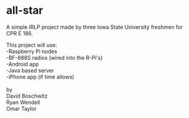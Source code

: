 # all-star

A simple IRLP project made by three Iowa State University freshmen for CPR E 186.  

This project will use:<br>
-Raspberry Pi nodes<br>
-BF-888S radios (wired into the R-Pi's)<br>
-Android app<br>
-Java based server<br>
-iPhone app (if time allows)<br>
<br>
by<br>
David Boschwitz<br>
Ryan Wendell<br>
Omar Taylor<br>
